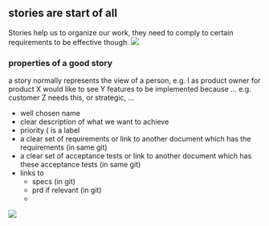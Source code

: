 ## stories are start of all



Stories help us to organize our work, they need to comply to certain requirements to be effective though.
![](http://2.bp.blogspot.com/_H0iqHTCqRyo/R4zyNrT94KI/AAAAAAAAATo/VY8M-kc1MyU/s400/user+stories+-+agile+software+development+-+cards.jpg)

### properties of a good story

a story normally represents the view of a person,
e.g. I as product owner for product X would like to see Y features to be implemented because ... e.g. customer Z needs this, or strategic, ...

- well chosen name
- clear description of what we want to achieve
- priority ( is a label 
- a clear set of requirements or link to another document which has the requirements (in same git)
- a clear set of acceptance tests or link to another document which has these acceptance tests (in same git)
- links to
  - specs (in git)
  - prd if relevant (in git)
  -  


![](http://agilemodeling.com/images/requirementsManagement.gif)